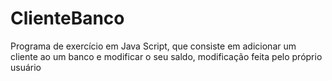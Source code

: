 # ClienteBanco
Programa de exercício em Java Script, que consiste em adicionar um cliente ao um banco  e modificar o seu saldo, modificação feita pelo próprio usuário 
